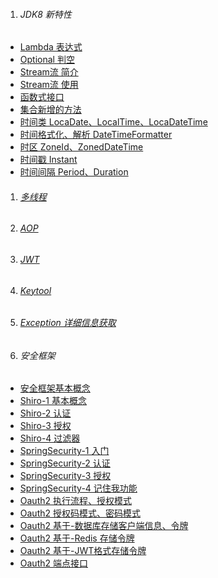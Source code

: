 1. ###### JDK8 新特性
-  [Lambda 表达式][lambda]
-  [Optional 判空][optional]
-  [Stream流 简介][stream1]    
-  [Stream流 使用][stream2]    
-  [函数式接口][funInterface]    
-  [集合新增的方法][jdk8]    
-  [时间类 LocaDate、LocalTime、LocaDateTime][locaDateTime]    
-  [时间格式化、解析 DateTimeFormatter][dateTimeFormatter]
-  [时区 ZoneId、ZonedDateTime][zone]
-  [时间戳 Instant][instant]    
-  [时间间隔 Period、Duration][periodDuration]    


1. ###### [多线程][thread]
1. ###### [AOP][aop]
1. ###### [JWT][jwt]
1. ###### [Keytool][keytool]
1. ###### [Exception 详细信息获取][exception]


1. ###### 安全框架
-  [安全框架基本概念][all]
-  [Shiro-1 基本概念][shiro1]
-  [Shiro-2 认证][shiro2]
-  [Shiro-3 授权][shiro3]
-  [Shiro-4 过滤器][shiro4]
-  [SpringSecurity-1 入门][springsecurity1]
-  [SpringSecurity-2 认证][springsecurity2]
-  [SpringSecurity-3 授权​][springsecurity3]
-  [SpringSecurity-4 记住我功能][springsecurity4]
-  [Oauth2 执行流程、授权模式][oauth2_1]
-  [Oauth2 授权码模式、密码模式][oauth2_2]
-  [Oauth2 基于-数据库存储客户端信息、令牌][oauth2_3]
-  [Oauth2 基于-Redis 存储令牌][oauth2_4]
-  [Oauth2 基于-JWT格式存储令牌][oauth2_5]
-  [Oauth2 端点接口][oauth2_6]


[lambda]: https://fgq233.github.io/md/java/jdk8/lambda
[optional]: https://fgq233.github.io/md/java/jdk8/optional
[stream1]: https://fgq233.github.io/md/java/jdk8/stream1
[stream2]: https://fgq233.github.io/md/java/jdk8/stream2
[funInterface]: https://fgq233.github.io/md/java/jdk8/funInterface
[jdk8]: https://fgq233.github.io/md/java/jdk8/list
[locaDateTime]: https://fgq233.github.io/md/java/jdk8/locaDateTime
[zone]: https://fgq233.github.io/md/java/jdk8/zone
[instant]: https://fgq233.github.io/md/java/jdk8/instant
[dateTimeFormatter]: https://fgq233.github.io/md/java/jdk8/dateTimeFormatter
[periodDuration]: https://fgq233.github.io/md/java/jdk8/periodDuration

[thread]: https://fgq233.github.io/md/java/thread
[exception]: https://fgq233.github.io/md/java/exception
[aop]: https://fgq233.github.io/md/java/aop
[keytool]: https://fgq233.github.io/md/java/keytool
[jwt]: https://fgq233.github.io/md/java/security/jwt

[all]: https://fgq233.github.io/md/java/security/all
[shiro1]: https://fgq233.github.io/md/java/security/shiro1
[shiro2]: https://fgq233.github.io/md/java/security/shiro2
[shiro3]: https://fgq233.github.io/md/java/security/shiro3
[shiro4]: https://fgq233.github.io/md/java/security/shiro4

[springsecurity1]: https://fgq233.github.io/md/java/security/springsecurity1
[springsecurity2]: https://fgq233.github.io/md/java/security/springsecurity2
[springsecurity3]: https://fgq233.github.io/md/java/security/springsecurity3
[springsecurity4]: https://fgq233.github.io/md/java/security/springsecurity4

[oauth2_1]: https://fgq233.github.io/md/java/security/oauth2_1
[oauth2_2]: https://fgq233.github.io/md/java/security/oauth2_2
[oauth2_3]: https://fgq233.github.io/md/java/security/oauth2_3
[oauth2_4]: https://fgq233.github.io/md/java/security/oauth2_4
[oauth2_5]: https://fgq233.github.io/md/java/security/oauth2_5
[oauth2_6]: https://fgq233.github.io/md/java/security/oauth2_6


